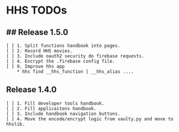 # HHS TODOs

## ## Release 1.5.0
    [ ] 1. Split functions handbook into pages.
    [ ] 2. Record HHS movies.
    [ ] 3. Include oauth2 security do firebase requests.
    [ ] 4. Encrypt the .firebase config file.
    [ ] 9. Improve hhs app
        * hhs find __hhs_function | __hhs_alias ....

## Release 1.4.0
    [ ] 1. Fill developer tools handbook.
    [ ] 2. Fill applicaitons handbook.
    [ ] 3. Include handbook navigation buttons.
    [ ] 4. Move the encode/encrypt logic from vaulty.py and move to hhslib.
